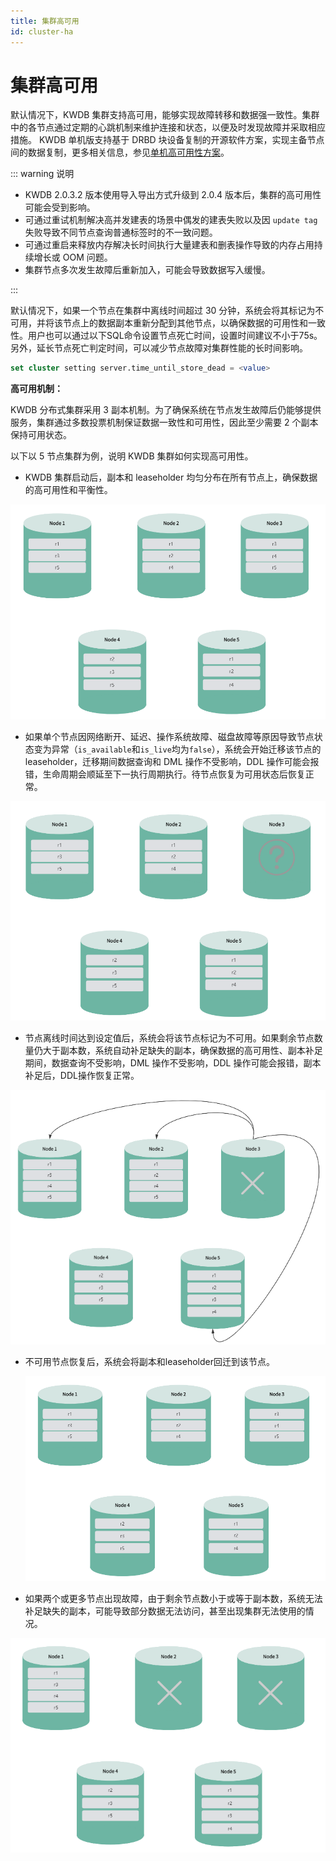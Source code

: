 ```yaml
---
title: 集群高可用
id: cluster-ha
---
```


# 集群高可用

默认情况下，KWDB 集群支持高可用，能够实现故障转移和数据强一致性。集群中的各节点通过定期的心跳机制来维护连接和状态，以便及时发现故障并采取相应措施。
KWDB 单机版支持基于 DRBD 块设备复制的开源软件方案，实现主备节点间的数据复制，更多相关信息，参见[单机高可用性方案](../best-practices/single-ha.md)。

::: warning 说明
- KWDB 2.0.3.2 版本使用导入导出方式升级到 2.0.4 版本后，集群的高可用性可能会受到影响。
- 可通过重试机制解决高并发建表的场景中偶发的建表失败以及因 `update tag` 失败导致不同节点查询普通标签时的不一致问题。
- 可通过重启来释放内存解决长时间执行大量建表和删表操作导致的内存占用持续增长或 OOM 问题。
- 集群节点多次发生故障后重新加入，可能会导致数据写入缓慢。

:::

默认情况下，如果一个节点在集群中离线时间超过 30 分钟，系统会将其标记为不可用，并将该节点上的数据副本重新分配到其他节点，以确保数据的可用性和一致性。用户也可以通过以下SQL命令设置节点死亡时间，设置时间建议不小于75s。另外，延长节点死亡判定时间，可以减少节点故障对集群性能的长时间影响。

```SQL
set cluster setting server.time_until_store_dead = <value>
```

**高可用机制：**

KWDB 分布式集群采用 3 副本机制。为了确保系统在节点发生故障后仍能够提供服务，集群通过多数投票机制保证数据一致性和可用性，因此至少需要 2 个副本保持可用状态。

以下以 5 节点集群为例，说明 KWDB 集群如何实现高可用性。

- KWDB 集群启动后，副本和 leaseholder 均匀分布在所有节点上，确保数据的高可用性和平衡性。

![img](../static/db-operation/cluster-start.png)

- 如果单个节点因网络断开、延迟、操作系统故障、磁盘故障等原因导致节点状态变为异常（`is_available`和`is_live`均为`false`），系统会开始迁移该节点的leaseholder，迁移期间数据查询和 DML 操作不受影响，DDL 操作可能会报错，生命周期会顺延至下一执行周期执行。待节点恢复为可用状态后恢复正常。

![img](../static/db-operation/unhealthy.png)

- 节点离线时间达到设定值后，系统会将该节点标记为不可用。如果剩余节点数量仍大于副本数，系统自动补足缺失的副本，确保数据的高可用性、副本补足期间，数据查询不受影响，DML 操作不受影响，DDL 操作可能会报错，副本补足后，DDL操作恢复正常。

![img](../static/db-operation/dead.png)

- 不可用节点恢复后，系统会将副本和leaseholder回迁到该节点。
  
  ![img](../static/db-operation/recover.png)
- 如果两个或更多节点出现故障，由于剩余节点数小于或等于副本数，系统无法补足缺失的副本，可能导致部分数据无法访问，甚至出现集群无法使用的情况。

![img](../static/db-operation/cluster-dead.png)